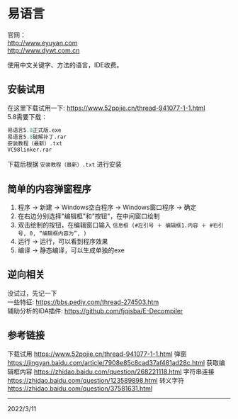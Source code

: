 # 易语言

官网：  
http://www.eyuyan.com  
http://www.dywt.com.cn  

使用中文关键字、方法的语言，IDE收费。  

## 安装试用
在这里下载试用一下: https://www.52pojie.cn/thread-941077-1-1.html  
5.8需要下载：  
```r
易语言5.8正式版.exe
易语言5.8破解补丁.rar
安装教程（最新）.txt
VC98linker.rar
```
下载后根据 `安装教程（最新）.txt` 进行安装  

## 简单的内容弹窗程序
1. 程序 -> 新建 -> Windows空白程序 -> Windows窗口程序 -> 确定  
2. 在右边分别选择"编辑框"和"按钮"，在中间窗口绘制  
3. 双击绘制的按钮，在编辑窗口输入 `信息框 (#左引号 ＋ 编辑框1.内容 ＋ #右引号, 0, “编辑框内容为”, )`  
4. 运行 -> 运行，可以看到程序效果  
5. 编译 -> 静态编译，可以生成单独的exe  

## 逆向相关
没试过，先记一下  
一些特征: https://bbs.pediy.com/thread-274503.htm  
辅助分析的IDA插件: https://github.com/fjqisba/E-Decompiler  

## 参考链接
下载试用 https://www.52pojie.cn/thread-941077-1-1.html
弹窗 https://jingyan.baidu.com/article/7908e85c8cad37af481ad28c.html
获取编辑框内容 https://zhidao.baidu.com/question/268221118.html
字符串连接 https://zhidao.baidu.com/question/123589898.html
转义字符 https://zhidao.baidu.com/question/37581631.html


---
2022/3/11  
